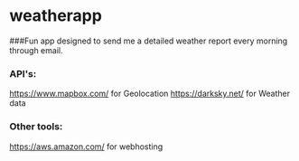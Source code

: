 # weatherapp

###Fun app designed to send me a detailed weather report every morning through email.

### API's:
https://www.mapbox.com/ for Geolocation
https://darksky.net/ for Weather data
### Other tools:
https://aws.amazon.com/ for webhosting
